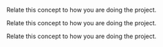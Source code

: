 <panel type="warning" header="`W11.6a` Can explain SLDC process models :star::star:" expandable>
  <include src="../../book/processModels/introduction/what/full.md" />
<!-- TODO: add evidence -->
</panel>

<panel type="warning" header="`W11.6b` Can explain sequential models :star::star:" expandable>
  <include src="../../book/processModels/introduction/sequentialModels/full.md" />
  <panel header=":dart: Evidence" expanded>

Relate this concept to how you are doing the project.

  </panel>
</panel>


<panel type="warning" header="`W11.6c` Can explain iterative models :star::star:" expandable>
  <include src="../../book/processModels/introduction/iterativeModels/full.md" />
  <panel header=":dart: Evidence" expanded>

Relate this concept to how you are doing the project.

  </panel>
</panel>

<panel type="warning" header="`W11.6d` Can explain agile models :star::star:" expandable>
  <include src="../../book/processModels/introduction/agileModels/full.md" />
  <panel header=":dart: Evidence" expanded>

Relate this concept to how you are doing the project.

  </panel>
</panel>
